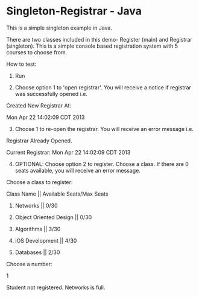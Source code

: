 Singleton-Registrar - Java
===================

This is a simple singleton example in Java.

There are two classes included in this demo- Register (main) and Registrar (singleton). This is a simple console based registration system with 5 courses to choose from. 

How to test:

1) Run

2) Choose option 1 to 'open registrar'. You will receive a  notice if registrar was successfully opened i.e. 

Created New Registrar At: 

Mon Apr 22 14:02:09 CDT 2013

3) Choose 1 to re-open the registrar. You will receive an error message i.e. 

Registrar Already Opened.

Current Registrar: Mon Apr 22 14:02:09 CDT 2013

4) OPTIONAL: Choose option 2 to register. Choose a class. If there are 0 seats available, you will receive an error message. 

Choose a class to register: 

Class Name || Available Seats/Max Seats


1) Networks || 0/30

2) Object Oriented Design || 0/30

3) Algorithms || 3/30

4) iOS Development || 4/30

5) Databases || 2/30

Choose a number:

1

Student not registered. Networks is full.

